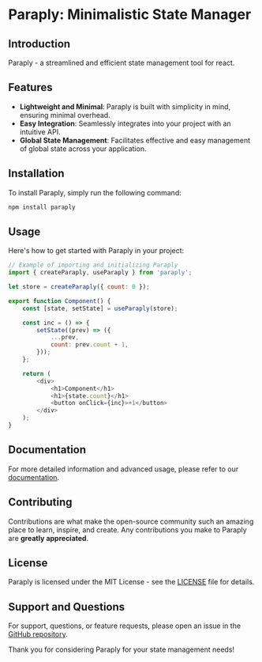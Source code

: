 # Paraply: Minimalistic State Manager

## Introduction
Paraply - a streamlined and efficient state management tool for react.

## Features
- **Lightweight and Minimal**: Paraply is built with simplicity in mind, ensuring minimal overhead.
- **Easy Integration**: Seamlessly integrates into your project with an intuitive API.
- **Global State Management**: Facilitates effective and easy management of global state across your application.

## Installation
To install Paraply, simply run the following command:

```bash
npm install paraply
```

## Usage
Here's how to get started with Paraply in your project:

```javascript
// Example of importing and initializing Paraply
import { createParaply, useParaply } from 'paraply';

let store = createParaply({ count: 0 });

export function Component() {
    const [state, setState] = useParaply(store);

    const inc = () => {
        setState((prev) => ({
            ...prev,
            count: prev.count + 1,
        }));
    };

    return (
        <div>
            <h1>Component</h1>
            <h1>{state.count}</h1>
            <button onClick={inc}>+1</button>
        </div>
    );
}
```

## Documentation
For more detailed information and advanced usage, please refer to our [documentation](https://github.com/syntax-punk/paraply).

## Contributing
Contributions are what make the open-source community such an amazing place to learn, inspire, and create. Any contributions you make to Paraply are **greatly appreciated**. 

## License
Paraply is licensed under the MIT License - see the [LICENSE](https://github.com/syntax-punk/paraply/blob/master/LICENSE) file for details.

## Support and Questions
For support, questions, or feature requests, please open an issue in the [GitHub repository](https://github.com/syntax-punk/paraply/issues).

Thank you for considering Paraply for your state management needs!
